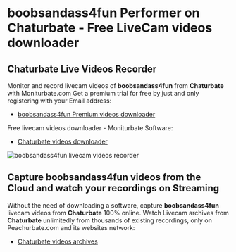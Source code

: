 # boobsandass4fun Performer on Chaturbate - Free LiveCam videos downloader

## Chaturbate Live Videos Recorder

Monitor and record livecam videos of **boobsandass4fun** from **Chaturbate** with Moniturbate.com
Get a premium trial for free by just and only registering with your Email address:
* [boobsandass4fun Premium videos downloader](https://moniturbate.com/request-demo-licence-key.html)

Free livecam videos downloader - Moniturbate Software:
* [Chaturbate videos downloader](https://moniturbate.com/moniturbate-download-software.html)

![boobsandass4fun livecam videos recorder](https://peachurnet.com/templates/moniturbate-software.png)


## Capture boobsandass4fun videos from the Cloud and watch your recordings on Streaming

Without the need of downloading a software, capture **boobsandass4fun** livecam videos from **Chaturbate** 100% online.
Watch Livecam archives from **Chaturbate** unlimitedly from thousands of existing recordings, only on Peachurbate.com and its websites network:
* [Chaturbate videos archives](https://peachurnet.com/)